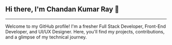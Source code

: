 ## Hi there, I'm Chandan Kumar Ray 👋
---
Welcome to my GitHub profile! I'm a fresher Full Stack Developer, Front-End Developer, and UI/UX Designer. Here, you'll find my projects, contributions, and a glimpse of my technical journey.


<!--
**Charlie606/Charlie606** is a ✨ _special_ ✨ repository because its `README.md` (this file) appears on your GitHub profile.

Here are some ideas to get you started:

- 🔭 I’m currently working on ...
- 🌱 I’m currently learning ...
- 👯 I’m looking to collaborate on ...
- 🤔 I’m looking for help with ...
- 💬 Ask me about ...
- 📫 How to reach me: ...
- 😄 Pronouns: ...
- ⚡ Fun fact: ...
-->

